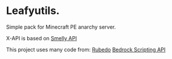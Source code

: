# Leafyutils.

Simple pack for Minecraft PE anarchy server. 

X-API is based on [Smelly API](https://github.com/Smelly-API/Smelly-API)

This project uses many code from:
  [Rubedo](https://github.com/smell-of-curry/rubedo)
  [Bedrock Scripting API](https://discord.gg/wMSBmuBB)
